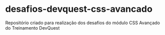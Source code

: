 # desafios-devquest-css-avancado
Repositório criado para realização dos desafios do módulo CSS Avançado do Treinamento DevQuest
